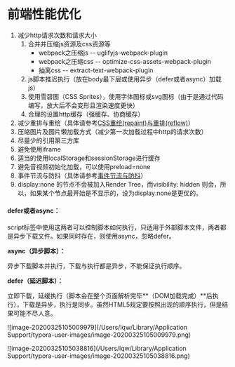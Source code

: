 # 前端性能优化

1. 减少http请求次数和请求大小
   1. 合并并压缩js资源及css资源等
      - webpack之压缩js -- uglifyjs-webpack-plugin
      - webpack之压缩css -- optimize-css-assets-webpack-plugin
      - 抽离css -- extract-text-webpack-plugin
   2. js脚本推迟执行（放在body最下层或使用异步（defer或者async）加载js）
   3. 使用雪碧图（CSS Sprites），使用字体图标或svg图标（由于是通过代码编写，放大后不会变形且渲染速度更快）
   4. 合理的设置http缓存（强缓存、协商缓存）
2. 减少重排与重绘（具体请参考[CSS重绘(repaint)与重排(reflow)](/Users/lqw/Desktop/前端知识点总结/css/CSS重绘(repaint)与重排(reflow).md)）
3. 压缩图片及图片懒加载方式（减少第一次加载过程中http的请求次数）
4. 尽量少的引用第三方库
5. 避免使用iframe
6. 适当的使用localStorage和sessionStorage进行缓存
7. 避免音视频初始化加载，可以使用preload=none
8. 事件节流与防抖（具体请参考[事件节流与防抖](/Users/lqw/Desktop/Web-Knowledge-Docs/javaScript/事件节流与防抖.md)）
9. display:none 的节点不会被加入Render Tree，而visibility: hidden 则会，所以，如果某个节点最开始是不显示的，设为display:none是更优的。





#### defer或者async：

script标签中使用这两者可以控制脚本如何执行，只适用于外部脚本文件，两者都是异步下载文件。如果同时存在，则使用async，忽略defer。

**async（异步脚本）：**

异步下载脚本并执行，下载与执行都是异步，不能保证执行顺序。

**defer（延迟脚本）：**

立即下载，延缓执行（脚本会在整个页面解析完毕**（DOM加载完成）**后执行），下载是异步，执行是同步。虽然HTML5规定要按照出现的顺序执行，但是结果可能不尽人意。







![image-20200325105009979](/Users/lqw/Library/Application Support/typora-user-images/image-20200325105009979.png)



![image-20200325105038816](/Users/lqw/Library/Application Support/typora-user-images/image-20200325105038816.png)